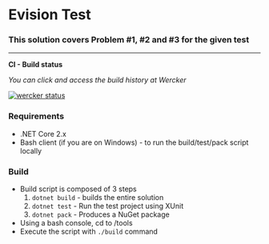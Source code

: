 # Evision Test
### This solution covers Problem #1, #2 and #3 for the given test

---
**CI - Build status**

*You can click and access the build history at Wercker*

[![wercker status](https://app.wercker.com/status/22014aec7513eb3f25bd89464d694e5d/m/master "wercker status")](https://app.wercker.com/project/byKey/22014aec7513eb3f25bd89464d694e5d)


### **Requirements**
* .NET Core 2.x
* Bash client (if you are on Windows) - to run the build/test/pack script locally


### **Build**
* Build script is composed of 3 steps
	1. `dotnet build` - builds the entire solution
	2. `dotnet test` - Run the test project using XUnit
	3. `dotnet pack` - Produces a NuGet package
* Using a bash console, cd to /tools
* Execute the script with `./build` command
